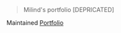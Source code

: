 > Milind's portfolio [DEPRICATED]

Maintained [Portfolio](https://github.com/thatbeautifuldream/website)
